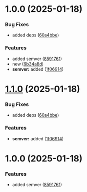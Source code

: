 # 1.0.0 (2025-01-18)


### Bug Fixes

* added deps ([60a4bbe](https://github.com/martijnmichel/directus-expo/commit/60a4bbec84275902fb835eb8c3ca4bab9fde89c7))


### Features

* added semver ([8591761](https://github.com/martijnmichel/directus-expo/commit/8591761999d66f86a6cf3c8993dea60c5a3f2799))
* new ([6b34a8d](https://github.com/martijnmichel/directus-expo/commit/6b34a8d714db66c05df0c0f4181bc4cc3f78f450))
* **semver:** added ([1f06914](https://github.com/martijnmichel/directus-expo/commit/1f06914cf1b9de6fed8d82f6bad22b736a92361e))

# [1.1.0](https://github.com/martijnmichel/directus-expo/compare/v1.0.0...v1.1.0) (2025-01-18)


### Bug Fixes

* added deps ([60a4bbe](https://github.com/martijnmichel/directus-expo/commit/60a4bbec84275902fb835eb8c3ca4bab9fde89c7))


### Features

* **semver:** added ([1f06914](https://github.com/martijnmichel/directus-expo/commit/1f06914cf1b9de6fed8d82f6bad22b736a92361e))

# 1.0.0 (2025-01-18)


### Features

* added semver ([8591761](https://github.com/martijnmichel/directus-expo/commit/8591761999d66f86a6cf3c8993dea60c5a3f2799))

